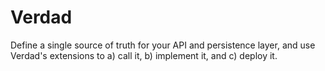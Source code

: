 # Verdad

Define a single source of truth for your API and persistence layer, and use Verdad's extensions to a) call it, b) implement it, and c) deploy it.